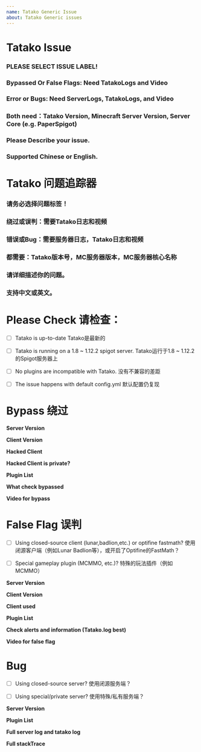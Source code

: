 ```yaml
---
name: Tatako Generic Issue
about: Tatako Generic issues
---
```


# Tatako Issue
### PLEASE SELECT ISSUE LABEL!
### Bypassed Or False Flags: Need TatakoLogs and Video
### Error or Bugs: Need ServerLogs, TatakoLogs, and Video
### Both need：Tatako Version, Minecraft Server Version, Server Core (e.g. PaperSpigot)
### Please Describe your issue.
### Supported Chinese or English.
# Tatako 问题追踪器
### 请务必选择问题标签！
### 绕过或误判：需要Tatako日志和视频
### 错误或Bug：需要服务器日志，Tatako日志和视频
### 都需要：Tatako版本号，MC服务器版本，MC服务器核心名称
### 请详细描述你的问题。
### 支持中文或英文。

# Please Check 请检查：
- [ ] Tatako is up-to-date Tatako是最新的
- [ ] Tatako is running on a 1.8 ~ 1.12.2 spigot server. Tatako运行于1.8 ~ 1.12.2的Spigot服务器上
- [ ] No plugins are incompatible with Tatako. 没有不兼容的差距
- [ ] The issue happens with default config.yml 默认配置仍复现



# Bypass 绕过
**Server Version**


**Client Version**


**Hacked Client**


**Hacked Client is private?**


**Plugin List**


**What check bypassed**


**Video for bypass**




# False Flag 误判
- [ ] Using closed-source client (lunar,badlion,etc.) or optifine fastmath? 使用闭源客户端（例如Lunar Badlion等），或开启了Optifine的FastMath？
- [ ] Special gameplay plugin (MCMMO, etc.)? 特殊的玩法插件（例如 MCMMO）


**Server Version**


**Client Version**


**Client used**


**Plugin List**


**Check alerts and information (Tatako.log best)**


**Video for false flag**



# Bug
- [ ] Using closed-source server? 使用闭源服务端？
- [ ] Using special/private server? 使用特殊/私有服务端？


**Server Version**


**Plugin List**


**Full server log and tatako log**


**Full stackTrace**


